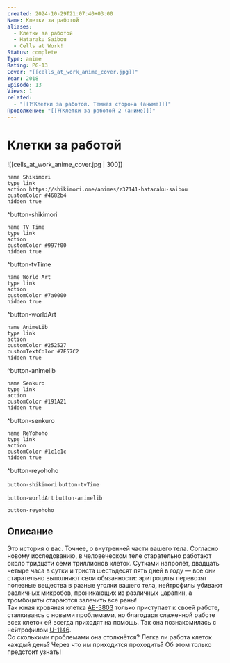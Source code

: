 ```yaml
---
created: 2024-10-29T21:07:40+03:00
Name: Клетки за работой
aliases:
  - Клетки за работой
  - Hataraku Saibou
  - Cells at Work!
Status: complete
Type: anime
Rating: PG-13
Cover: "[[cells_at_work_anime_cover.jpg]]"
Year: 2018
Episode: 13
Views: 1
related:
  - "[[⛩️Клетки за работой. Темная сторона (аниме)]]"
Продолжение: "[[⛩️Клетки за работой 2 (аниме)]]"
---
```


# Клетки за работой

![[cells_at_work_anime_cover.jpg | 300]]

```button
name Shikimori
type link
action https://shikimori.one/animes/z37141-hataraku-saibou
customColor #4682b4
hidden true
```
^button-shikimori

```button
name TV Time
type link
action 
customColor #997f00
hidden true
```
^button-tvTime

```button
name World Art
type link
action 
customColor #7a0000
hidden true
```
^button-worldArt

```button
name AnimeLib
type link
action 
customColor #252527
customTextColor #7E57C2
hidden true
```
^button-animelib

```button
name Senkuro
type link
action 
customColor #191A21
hidden true
```
^button-senkuro

```button
name ReYohoho
type link
action 
customColor #1c1c1c
hidden true
```
^button-reyohoho



`button-shikimori` `button-tvTime`

`button-worldArt` `button-animelib`

`button-reyohoho`

## Описание

Это история о вас. Точнее, о внутренней части вашего тела. Согласно новому исследованию, в человеческом теле старательно работают около тридцати семи триллионов клеток. Сутками напролёт, двадцать четыре часа в сутки и триста шестьдесят пять дней в году — все они старательно выполняют свои обязанности: эритроциты перевозят полезные вещества в разные уголки вашего тела, нейтрофилы убивают различных микробов, проникающих из различных царапин, а тромбоциты стараются залечить все раны!  
Так юная кровяная клетка [AE-3803](https://shikimori.one/characters/142628-sekkekkyuu-ae3803) только приступает к своей работе, сталкиваясь с новыми проблемами, но благодаря слаженной работе всех клеток ей всегда приходят на помощь. Так она познакомилась с нейтрофилом [U-1146](https://shikimori.one/characters/141397-hakkekkyuu-u-1146).  
Со сколькими проблемами она столкнётся? Легка ли работа клеток каждый день? Через что им приходится проходить? Об этом только предстоит узнать!

